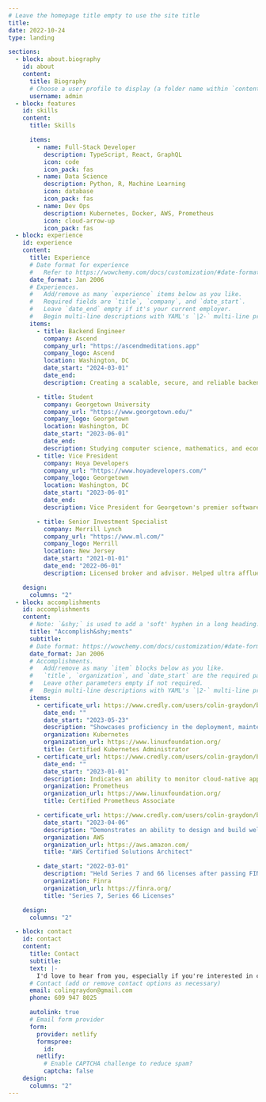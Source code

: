 ```yaml
---
# Leave the homepage title empty to use the site title
title:
date: 2022-10-24
type: landing

sections:
  - block: about.biography
    id: about
    content:
      title: Biography
      # Choose a user profile to display (a folder name within `content/authors/`)
      username: admin
  - block: features
    id: skills
    content:
      title: Skills

      items:
        - name: Full-Stack Developer
          description: TypeScript, React, GraphQL
          icon: code
          icon_pack: fas
        - name: Data Science
          description: Python, R, Machine Learning
          icon: database
          icon_pack: fas
        - name: Dev Ops
          description: Kubernetes, Docker, AWS, Prometheus
          icon: cloud-arrow-up
          icon_pack: fas
  - block: experience
    id: experience
    content:
      title: Experience
      # Date format for experience
      #   Refer to https://wowchemy.com/docs/customization/#date-format
      date_format: Jan 2006
      # Experiences.
      #   Add/remove as many `experience` items below as you like.
      #   Required fields are `title`, `company`, and `date_start`.
      #   Leave `date_end` empty if it's your current employer.
      #   Begin multi-line descriptions with YAML's `|2-` multi-line prefix.
      items:
        - title: Backend Engineer
          company: Ascend
          company_url: "https://ascendmeditations.app"
          company_logo: Ascend
          location: Washington, DC
          date_start: "2024-03-01"
          date_end:
          description: Creating a scalable, secure, and reliable backend for a meditation app.

        - title: Student
          company: Georgetown University
          company_url: "https://www.georgetown.edu/"
          company_logo: Georgetown
          location: Washington, DC
          date_start: "2023-06-01"
          date_end:
          description: Studying computer science, mathematics, and economics.
        - title: Vice President
          company: Hoya Developers
          company_url: "https://www.hoyadevelopers.com/"
          company_logo: Georgetown
          location: Washington, DC
          date_start: "2023-06-01"
          date_end:
          description: Vice President for Georgetown's premier software engineering club.

        - title: Senior Investment Specialist
          company: Merrill Lynch
          company_url: "https://www.ml.com/"
          company_logo: Merrill
          location: New Jersey
          date_start: "2021-01-01"
          date_end: "2022-06-01"
          description: Licensed broker and advisor. Helped ultra affluent clients solve technical problems.

    design:
      columns: "2"
  - block: accomplishments
    id: accomplishments
    content:
      # Note: `&shy;` is used to add a 'soft' hyphen in a long heading.
      title: "Accomplish&shy;ments"
      subtitle:
      # Date format: https://wowchemy.com/docs/customization/#date-format
      date_format: Jan 2006
      # Accomplishments.
      #   Add/remove as many `item` blocks below as you like.
      #   `title`, `organization`, and `date_start` are the required parameters.
      #   Leave other parameters empty if not required.
      #   Begin multi-line descriptions with YAML's `|2-` multi-line prefix.
      items:
        - certificate_url: https://www.credly.com/users/colin-graydon/badges?sort=-state_updated_at&page=1
          date_end: ""
          date_start: "2023-05-23"
          description: "Showcases proficiency in the deployment, maintenance, and troubleshooting of Kubernetes clusters, including development, networking, logging, and secret management."
          organization: Kubernetes
          organization_url: https://www.linuxfoundation.org/
          title: Certified Kubernetes Administrator
        - certificate_url: https://www.credly.com/users/colin-graydon/badges?sort=-state_updated_at&page=1
          date_end: ""
          date_start: "2023-01-01"
          description: Indicates an ability to monitor cloud-native applications and infrastructure. Demonstrates aptitude in the design and implementation of data-scraping methods.
          organization: Prometheus
          organization_url: https://www.linuxfoundation.org/
          title: Certified Prometheus Associate

        - certificate_url: https://www.credly.com/users/colin-graydon/badges?sort=-state_updated_at&page=1
          date_start: "2023-04-06"
          description: "Demonstrates an ability to design and build well-architected distributed systems which are resilient, cost-effective, and scalable."
          organization: AWS
          organization_url: https://aws.amazon.com/
          title: "AWS Certified Solutions Architect"

        - date_start: "2022-03-01"
          description: "Held Series 7 and 66 licenses after passing FINRA exams while working for Merrill."
          organization: Finra
          organization_url: https://finra.org/
          title: "Series 7, Series 66 Licenses"

    design:
      columns: "2"

  - block: contact
    id: contact
    content:
      title: Contact
      subtitle:
      text: |-
        I'd love to hear from you, especially if you're interested in collaborating on a project.
      # Contact (add or remove contact options as necessary)
      email: colingraydon@gmail.com
      phone: 609 947 8025

      autolink: true
      # Email form provider
      form:
        provider: netlify
        formspree:
          id:
        netlify:
          # Enable CAPTCHA challenge to reduce spam?
          captcha: false
    design:
      columns: "2"
---
```

